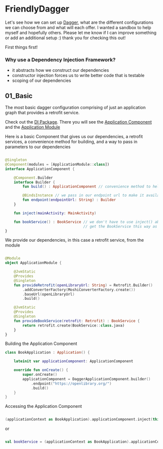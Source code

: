 # FriendlyDagger

Let's see how we can set up [Dagger](https://github.com/google/dagger), what are the different configurations we can choose from and what will each offer. I wanted a sandbox to help myself and hopefully others. Please let me know if I can improve something or add an additional setup :) thank you for checking this out!

First things first!

### Why use a Dependency Injection Framework?

* it abstracts how we construct our dependencies
* constructor injection forces us to write better code that is testable
* scoping of our dependencies 


## 01_Basic

The most basic dagger configuration comprising of just an application graph that provides a retrofit service.

Check out the [DI Package](../master/01_Basic/app/src/main/java/friendlyrobot/nyc/friendlydagger/basic/di). There you will see the [Application Component](../master/01_Basic/app/src/main/java/friendlyrobot/nyc/friendlydagger/basic/di/ApplicationComponent.kt) and the [Application Module](../master/01_Basic/app/src/main/java/friendlyrobot/nyc/friendlydagger/basic/di/ApplicationModule.kt)

Here is a basic Component that gives us our dependencies, a retrofit services, a convenience method for building, and a way to pass in parameters to our dependencies

```kotlin

@Singleton
@Component(modules = [ApplicationModule::class])
interface ApplicationComponent {

    @Component.Builder
    interface Builder {
        fun build() : ApplicationComponent // convenience method to help us build the component

        @BindsInstance // we pass in our endpoint url to make it available to the module
        fun endpoint(endpointUrl: String) : Builder
    }

    fun inject(mainActivity: MainActivity)

    fun bookService() : BookService // we don't have to use inject() above, we can
                                    // get the BookService this way as well
}

```

We provide our dependencies, in this case a retrofit service, from the module

```kotlin

@Module
object ApplicationModule {

    @JvmStatic
    @Provides
    @Singleton
    fun provideRetrofit(openLibraryUrl: String) = Retrofit.Builder()
        .addConverterFactory(MoshiConverterFactory.create())
        .baseUrl(openLibraryUrl)
        .build()

    @JvmStatic
    @Provides
    @Singleton
    fun provideBookService(retrofit: Retrofit) : BookService {
        return retrofit.create(BookService::class.java)
    }
}

```

Building the Application Component 

```kotlin
class BookApplication : Application() {

    lateinit var applicationComponent: ApplicationComponent

    override fun onCreate() {
        super.onCreate()
        applicationComponent = DaggerApplicationComponent.builder()
            .endpoint("https://openlibrary.org/")
            .build()
    }
}

```

Accessing the Application Component 

```kotlin

(applicationContext as BookApplication).applicationComponent.inject(this)

```

or 

```kotlin

val bookService = (applicationContext as BookApplication).applicationComponent.bookService()

```



